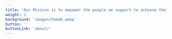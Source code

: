 ```yaml
---
title: 'Our Mission is to empower the people we support to achieve their individual goals and potential, to improve their well-being & encourage choice and control through coordinated support.'
weight: 1
background: 'images/home6.webp'
button: ''
buttonLink: 'about/'
---
```


